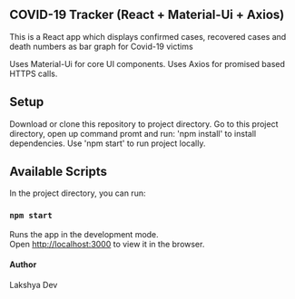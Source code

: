 COVID-19 Tracker (React + Material-Ui + Axios)
----------------

This is a React app which displays confirmed cases, recovered cases and death numbers as bar graph for Covid-19 victims

Uses Material-Ui for core UI components.
Uses Axios for promised based HTTPS calls.

## Setup
Download or clone this repository to project directory.
Go to this project directory, open up command promt and run: 'npm install' to install dependencies.
Use 'npm start' to run project locally.

## Available Scripts

In the project directory, you can run:

### `npm start`

Runs the app in the development mode.<br />
Open [http://localhost:3000](http://localhost:3000) to view it in the browser.

#### Author
Lakshya Dev

